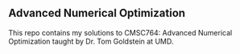 ## Advanced Numerical Optimization

This repo contains my solutions to CMSC764: Advanced Numerical Optimization taught by Dr. Tom Goldstein at UMD.